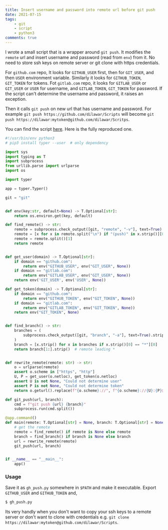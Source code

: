 ```yaml
---
title: Insert username and password into remote url before git push
date: 2021-07-15
tags:
    - git
    - script
    - python3
comments: true
---
```


I wrote a small script that is a wrapper around `git push`. It modifies the
`remote` url and insert username and password (read from `env`) from it. No need
to store ssh keys on remote server or git clone with https credentials.

For `github.com` repo, It looks for `GITHUB_USER` first, then for `GIT_USER`,
and then `USER` environment variable. Similarly it looks for `GITHUB_TOKEN`,
`GIT_TOKEN` for tokens. Fot `gitlab.com` repo, it looks for `GITLAB_USER` or
`GIT_USER` or `USER` for username, and `GITLAB_TOKEN`, `GIT_TOKEN` for password.
If the script can't determine the username and password, it raises an exception.

Then it calls `git push` on new url that has username and password. For example
`git push https://github.com/dilawar/Scripts` will become `git push
https://dilawar:mytoken@github.com/dilawar/Scritps`.

You can find the script
[here](https://raw.githubusercontent.com/dilawar/Scripts/master/%2Cgit_push).
Here is the fully reproduced one. 

```python
#!/usr/bin/env python3
# pip3 install typer --user  # only dependency

import sys
import typing as T
import subprocess
from urllib.parse import urlparse
import os

import typer

app = typer.Typer()

git = "git"


def env(key:str, default=None) -> T.Optional[str]:
    return os.environ.get(key, default)

def find_remote() -> str:
    remote = subprocess.check_output([git, "remote", "-v"], text=True)
    remote = [x for x in remote.split("\n") if "(push)" in x.strip()][0]
    remote = remote.split()[1]
    return remote


def get_user(domain) -> T.Optional[str]:
    if domain == "github.com":
        return env("GITHUB_USER", env("GIT_USER", None))
    if domain == "gitlab.com":
        return env("GITLAB_USER", env("GIT_USER", None))
    return env('GIT_USER', env('USER', None))

def get_token(domain) -> T.Optional[str]:
    if domain == "github.com":
        return env("GITHUB_TOKEN", env("GIT_TOKEN", None))
    if domain == "gitlab.com":
        return env("GITLAB_TOKEN", env("GIT_TOKEN", None))
    return env("GIT_TOKEN", None)


def find_branch() -> str:
    branches = (
        subprocess.check_output([git, "branch", "-a"], text=True).strip().split("\n")
    )
    branch = [x.strip() for x in branches if x.strip()[0] == "*"][0]
    return branch[1:].strip()  # remote leading *


def rewrite_remote(remote: str) -> str:
    o = urlparse(remote)
    assert o.scheme in ["https", "http"]
    U, P = get_user(o.netloc), get_token(o.netloc)
    assert U is not None, "Could not determine user"
    assert P is not None, "Could not determine token"
    return o.geturl().replace(f"{o.scheme}://", f"{o.scheme}://{U}:{P}@")

def git_push(url, branch):
    cmd = f"git push {url} {branch}"
    subprocess.run(cmd.split())

@app.command()
def main(remote: T.Optional[str] = None, branch: T.Optional[str] = None):
    # get the remote
    remote = find_remote() if remote is None else remote
    branch = find_branch() if branch is None else branch
    url = rewrite_remote(remote)
    git_push(url, branch)


if __name__ == "__main__":
    app()
```

### Usage

Save it as `gh_push.py` somewhere in `$PATH` and make it executable. Export
`GITHUB_USER` and `GITHUB_TOKEN` and,


```sh
$ gh_push.py
```

Its very handly when you don't want to copy your ssh keys to a remote server or
don't want to clone with credentials e.g. `git clone
https://dilawar:mytoken@github.com/dilawar/Scripts`.

